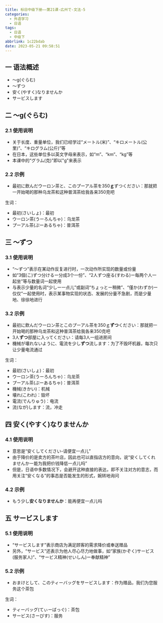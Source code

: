 ```yaml
---
title: 标日中级下册——第21课-広州で-文法-5
categories:
  - 外语学习
  - 日语
tags:
  - 日语
  - 中级下
abbrlink: 1c22bdab
date: 2023-05-21 09:58:51
---
```

## 一 语法概述

* ～g(ぐらむ)
* ～ずつ
* 安く(やすく)なりませんか
* サービスします

<!--more-->

## 二 ～g(ぐらむ)

### 2.1 使用说明

* 关于长度、重量单位，我们已经学过“メートル(米)”、“キロメートル(公里)”、“キログラム(公斤)”等
* 在日本，这些单位多以英文字母来表示，如“m”、“km”、“kg”等
* 本课中的“グラム(克)”即以"g"来表示

### 2.2 示例

* 最初に飲んだウーロン茶と、このプーアル茶を350**ｇ**ずつください：那就把一开始喝的那种乌龙茶和这种普洱茶给我各来350克吧

生词：

* 最初(さいしょ)：最初
* ウーロン茶(うーろんちゃ)：乌龙茶
* プーアル茶(ぷーあるちゃ)：普洱茶

## 三 ～ずつ

### 3.1 使用说明

* “～ずつ”表示在某动作反复进行时，一次动作所实现的数量或份量
* 如“3個(こ)ずつ分けるー分成3个一份”、“2人ずつ座る(すわる)ー每两个人一起坐”等与数量词一起使用
* 与表示少量的名词“少しー一点儿”或副词“ちょっとー稍微”、“僅か(わずか)ー仅仅”一起使用时，表示某事物实现的状态、发展的分量不急剧，而是少量地、徐徐地进行

### 3.2 示例

* 最初に飲んだウーロン茶とこのプーアル茶を350ｇ**ずつ**ください：那就把一开始喝的那种乌龙茶和这种普洱茶给我各来350克吧
* 3人**ずつ**部屋に入ってください：请每3人一组进房间
* 機械が壊れないように、電流を少し**ずつ**流します：为了不毁坏机器，每次只让少量电流通过

生词：

* 最初(さいしょ)：最初
* ウーロン茶(うーろんちゃ)：乌龙茶
* プーアル茶(ぷーあるちゃ)：普洱茶
* 機械(きかい)：机械
* 壊れ(こわれ)：毁坏
* 電流(でんりゅう)：电流
* 流(なが)します：流，冲走

## 四 安く(やすく)なりませんか

### 4.1 使用说明

* 意思是“安くしてください-请便宜一点儿”
* 由于降价的是卖方的茶叶店，因此也可以直指店方的意向，说“安くしてくれませんかー能为我把价钱降低一点儿吗”
* 但是，日语中多数情况下，会避开这种直接的表达，即不关注对方的意志，而用关注“安くなる”的事态是否能发生的形式，婉转地询问

### 4.2 示例

* もう少し**安くなりませんか**：能再便宜一点儿吗

## 五 サービスします

### 5.1 使用说明

* “サービスします”表示商店为满足顾客的需求降价或奉送赠品
* 另外，“サービス”还表示为他人尽心尽力地做事，如“家族(かぞく)サービス(服务家人)”、“サービス精神(せいしん)ー奉献精神”

### 5.2 示例

* おまけとして、このティーバッグをサービスします：作为赠品，我们为您服务这个茶包

生词：

* ティーバッグ(てぃーばっぐ)：茶包
* サービス(さーびす)：服务